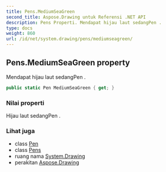 ```yaml
---
title: Pens.MediumSeaGreen
second_title: Aspose.Drawing untuk Referensi .NET API
description: Pens Properti. Mendapat hijau laut sedangPen .
type: docs
weight: 860
url: /id/net/system.drawing/pens/mediumseagreen/
---
```

## Pens.MediumSeaGreen property

Mendapat hijau laut sedangPen .

```csharp
public static Pen MediumSeaGreen { get; }
```

### Nilai properti

Hijau laut sedangPen .

### Lihat juga

* class [Pen](../../pen/)
* class [Pens](../)
* ruang nama [System.Drawing](../../pens/)
* perakitan [Aspose.Drawing](../../../)


